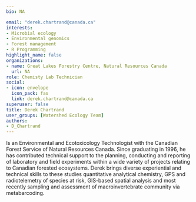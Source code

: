 ```yaml
--- 
bio: NA

email: "derek.chartrand@canada.ca"
interests:
- Microbial ecology
- Environmental genomics
- Forest management
- R Programming
highlight_name: false
organizations:
- name: Great Lakes Forestry Centre, Natural Resources Canada
  url: NA
role: Chemisty Lab Technician
social:
- icon: envelope
  icon_pack: fas
  link: derek.chartrand@canada.ca
superuser: false
title: Derek Chartrand
user_groups: [Watershed Ecology Team]
authors:
- D_Chartrand
---
```






Is an Environmental and Ecotoxicology Technologist with the Canadian Forest Service of Natural Resources Canada.  Since graduating in 1996, he has contributed technical support to the planning, conducting and reporting of laboratory and field experiments within a wide variety of projects relating to Canadian forested ecosystems.  Derek brings diverse experiential and technical skills to these studies quantitative analytical chemistry, GPS and radiotelemetry of species at risk, GIS-based spatial analysis and most recently sampling and assessment of macroinvertebrate community via metabarcoding.
